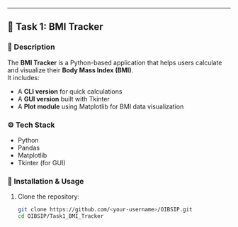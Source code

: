 
---

## 🧠 Task 1: BMI Tracker

### 📌 Description
The **BMI Tracker** is a Python-based application that helps users calculate and visualize their **Body Mass Index (BMI)**.  
It includes:
- A **CLI version** for quick calculations  
- A **GUI version** built with Tkinter  
- A **Plot module** using Matplotlib for BMI data visualization  

### ⚙️ Tech Stack
- Python  
- Pandas  
- Matplotlib  
- Tkinter (for GUI)

### 🧩 Installation & Usage
1. Clone the repository:
   ```bash
   git clone https://github.com/<your-username>/OIBSIP.git
   cd OIBSIP/Task1_BMI_Tracker

